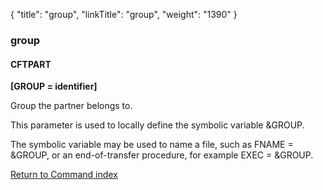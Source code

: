 {
    "title": "group",
    "linkTitle": "group",
    "weight": "1390"
}<span id="group"></span>

### group

#### CFTPART

**[GROUP = identifier]**

Group the partner belongs to.

This parameter is used to locally define the symbolic variable &GROUP.

The symbolic variable may be used to name a file, such as FNAME = &GROUP,
or an end-of-transfer procedure, for example EXEC = &GROUP.

[Return to Command index](../../)
